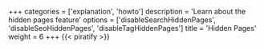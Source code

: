 +++
categories = ['explanation', 'howto']
description = 'Learn about the hidden pages feature'
options = ['disableSearchHiddenPages', 'disableSeoHiddenPages', 'disableTagHiddenPages']
title = 'Hidden Pages'
weight = 6
+++
{{< piratify >}}